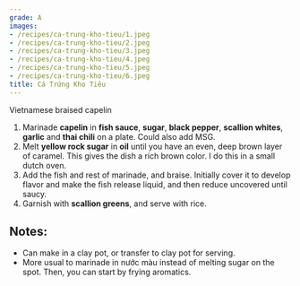 ```yaml
---
grade: A
images:
- /recipes/ca-trung-kho-tieu/1.jpeg
- /recipes/ca-trung-kho-tieu/2.jpeg
- /recipes/ca-trung-kho-tieu/3.jpeg
- /recipes/ca-trung-kho-tieu/4.jpeg
- /recipes/ca-trung-kho-tieu/5.jpeg
- /recipes/ca-trung-kho-tieu/6.jpeg
title: Cá Trứng Kho Tiêu
---
```


Vietnamese braised capelin


1. Marinade **capelin** in **fish sauce**, **sugar**, **black pepper**, **scallion whites**, **garlic** and **thai chili** on a plate. Could also add MSG.
2. Melt **yellow rock sugar** in **oil** until you have an even, deep brown layer of caramel. This gives the dish a rich brown color. I do this in a small dutch oven.
3. Add the fish and rest of marinade, and braise. Initially cover it to develop flavor and make the fish release liquid, and then reduce uncovered until saucy.
4. Garnish with **scallion greens**, and serve with rice.

## Notes:
- Can make in a clay pot, or transfer to clay pot for serving.
- More usual to marinade in nước màu instead of melting sugar on the spot. Then,
you can start by frying aromatics.